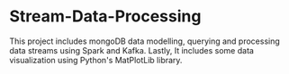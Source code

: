 # Stream-Data-Processing
This project includes mongoDB data modelling, querying and processing data streams using Spark and Kafka. Lastly, It includes some data visualization using Python's MatPlotLib library.
